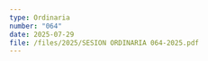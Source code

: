 ```yaml
---
type: Ordinaria
number: "064"
date: 2025-07-29
file: /files/2025/SESION ORDINARIA 064-2025.pdf
---
```


